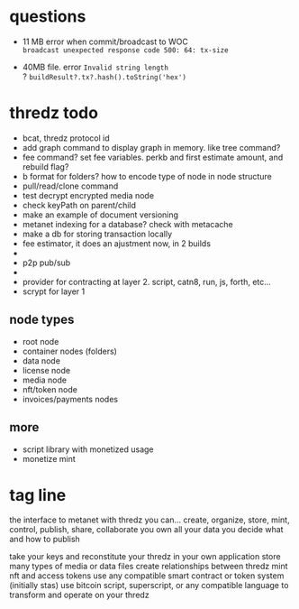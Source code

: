 # questions
* 11 MB error when commit/broadcast to WOC  
`broadcast unexpected response code 500: 64: tx-size`

* 40MB file. error `Invalid string length`  
? `buildResult?.tx?.hash().toString('hex')`

# thredz todo
* bcat, thredz protocol id
* add graph command to display graph in memory. like tree command?
* fee command? set fee variables. perkb and first estimate amount, and rebuild flag?
* b format for folders? how to encode type of node in node structure
* pull/read/clone command
* test decrypt encrypted media node
* check keyPath on parent/child
* make an example of document versioning
* metanet indexing for a database? check with metacache
* make a db for storing transaction locally
* fee estimator, it does an ajustment now, in 2 builds
*
* p2p pub/sub
* 
* provider for contracting at layer 2. script, catn8, run, js, forth, etc...
* scrypt for layer 1

## node types
* root node
* container nodes (folders)
* data node
* license node
* media node
* nft/token node
* invoices/payments nodes

## more
* script library with monetized usage
* monetize mint

# tag line
the interface to metanet
with thredz you can...
create, organize, store, mint, control, publish, share, collaborate
you own all your data
you decide what and how to publish

take your keys and reconstitute your thredz in your own application
store many types of media or data files
create relationships between thredz
mint nft and access tokens
use any compatible smart contract or token system (initially stas)
use bitcoin script, superscript, or any compatible language to transform and operate on your thredz
